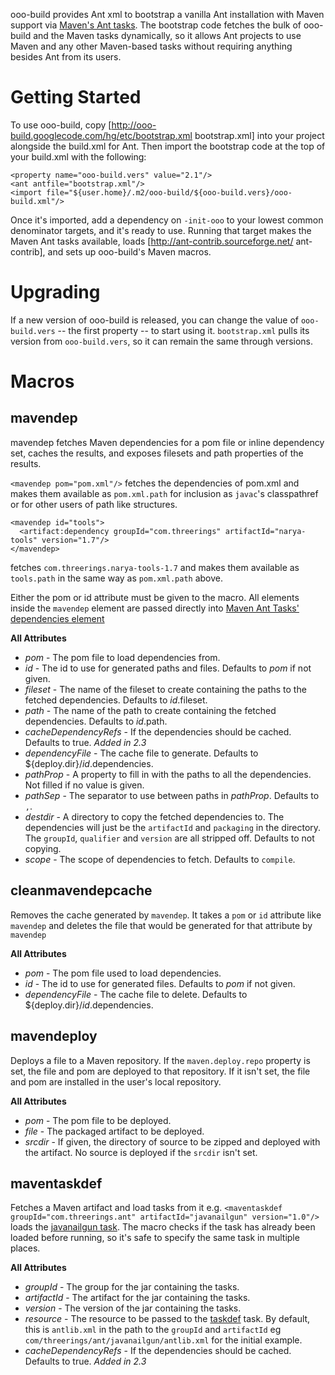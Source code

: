ooo-build provides Ant xml to bootstrap a vanilla Ant installation with Maven support via [Maven's Ant tasks](http://maven.apache.org/ant-tasks/). The bootstrap code fetches the bulk of ooo-build and the Maven tasks dynamically, so it allows Ant projects to use Maven and any other Maven-based tasks without requiring anything besides Ant from its users.

Getting Started
================
To use ooo-build, copy [http://ooo-build.googlecode.com/hg/etc/bootstrap.xml bootstrap.xml] into your project alongside the build.xml for Ant. Then import the bootstrap code at the top of your build.xml with the following:

    <property name="ooo-build.vers" value="2.1"/>
    <ant antfile="bootstrap.xml"/>
    <import file="${user.home}/.m2/ooo-build/${ooo-build.vers}/ooo-build.xml"/>

Once it's imported, add a dependency on `-init-ooo` to your lowest common denominator targets, and it's ready to use. Running that target makes the Maven Ant tasks available, loads [http://ant-contrib.sourceforge.net/ ant-contrib], and sets up ooo-build's Maven macros.

Upgrading
=========
If a new version of ooo-build is released, you can change the value of `ooo-build.vers` -- the first property -- to start using it. `bootstrap.xml` pulls its version from `ooo-build.vers`, so it can remain the same through versions.

Macros
======
mavendep
--------
mavendep fetches Maven dependencies for a pom file or inline dependency set, caches the results, and exposes filesets and path properties of the results.

`<mavendep pom="pom.xml"/>` fetches the dependencies of pom.xml and makes them available as `pom.xml.path` for inclusion as `javac`'s classpathref or for other users of path like structures.


    <mavendep id="tools">
      <artifact:dependency groupId="com.threerings" artifactId="narya-tools" version="1.7"/>
    </mavendep>

fetches `com.threerings.narya-tools-1.7` and makes them available as `tools.path` in the same way as `pom.xml.path` above.

Either the pom or id attribute must be given to the macro. All elements inside the `mavendep` element are passed directly into [Maven Ant Tasks' dependencies element](http://maven.apache.org/ant-tasks/reference.html#dependencies)

**All Attributes**

* _pom_ - The pom file to load dependencies from.
* _id_ - The id to use for generated paths and files. Defaults to _pom_ if not given.
* _fileset_ - The name of the fileset to create containing the paths to the fetched dependencies. Defaults to _id_.fileset.
* _path_ - The name of the path to create containing the fetched dependencies. Defaults to _id_.path.
* _cacheDependencyRefs_ - If the dependencies should be cached. Defaults to true. *Added in 2.3*
* _dependencyFile_ - The cache file to generate. Defaults to ${deploy.dir}/_id_.dependencies.
* _pathProp_ - A property to fill in with the paths to all the dependencies. Not filled if no value is given.
* _pathSep_ - The separator to use between paths in _pathProp_. Defaults to `,`.
* _destdir_ - A directory to copy the fetched dependencies to. The dependencies will just be the `artifactId` and `packaging` in the directory. The `groupId`, `qualifier` and `version` are all stripped off. Defaults to not copying.
* _scope_ - The scope of dependencies to fetch. Defaults to `compile`.

cleanmavendepcache
------------------
Removes the cache generated by `mavendep`. It takes a `pom` or `id` attribute like `mavendep` and deletes the file that would be generated for that attribute by `mavendep`

**All Attributes**

* _pom_ - The pom file used to load dependencies.
* _id_ - The id to use for generated files. Defaults to _pom_ if not given.
* _dependencyFile_ - The cache file to delete. Defaults to ${deploy.dir}/_id_.dependencies.

mavendeploy
-----------
Deploys a file to a Maven repository. If the `maven.deploy.repo` property is set, the file and pom are deployed to that repository. If it isn't set, the file and pom are installed in the user's local repository.

**All Attributes**

* _pom_ - The pom file to be deployed.
* _file_ - The packaged artifact to be deployed.
* _srcdir_ - If given, the directory of source to be zipped and deployed with the artifact. No source is deployed if the `srcdir` isn't set.

maventaskdef
------------
Fetches a Maven artifact and load tasks from it e.g. `<maventaskdef groupId="com.threerings.ant" artifactId="javanailgun" version="1.0"/>` loads the [javanailgun task](http://code.google.com/p/ant-javanailgun/). The macro checks if the task has already been loaded before running, so it's safe to specify the same task in multiple places.

**All Attributes**

* _groupId_ - The group for the jar containing the tasks.
* _artifactId_ - The artifact for the jar containing the tasks.
* _version_ - The version of the jar containing the tasks.
* _resource_ - The resource to be passed to the [taskdef](http://ant.apache.org/manual/Tasks/typedef.html) task. By default, this is `antlib.xml` in the path to the `groupId` and `artifactId` eg `com/threerings/ant/javanailgun/antlib.xml` for the initial example.
* _cacheDependencyRefs_ - If the dependencies should be cached. Defaults to true. *Added in 2.3*

